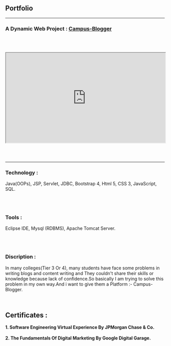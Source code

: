 ## Portfolio

---

### A Dynamic Web Project : [Campus-Blogger](https://github.com/SanjayMehra-27/CampusBlogger)


<br><br>
<div style="position: relative; padding-bottom: 56.25%; height: 0;"><iframe src="https://www.loom.com/embed/eed4c675a74040768f0f9db3e1e84807" frameborder="2"  style="position: absolute; top: 0; left: 0; width: 100%; height: 100%;"></iframe></div>

<br><br>

---

### Technology :
<p> Java(OOPs), JSP, Servlet, JDBC, Bootstrap 4, Html 5, CSS 3, JavaScript, SQL. </p>
<br><br>

### Tools :
<p> Eclipse IDE, Mysql (RDBMS), Apache Tomcat Server. </p>
  
<br><br>

### Discription :
<p> In many colleges(Tier 3 Or 4), many students have face some problems in writing blogs and content writing and 
They couldn't share their skills or knowledge because lack of confidence.So basically  I am trying to solve this 
problem in my own way.And i want to give them a Platform :-
Campus-Blogger. <p>
<br>
  
<h2><b> Certificates : </b></h2>

<p><b>1. Software Engineering Virtual Experience By
       JPMorgan Chase & Co.</b><br><br>
 <b>2. The Fundamentals Of Digital Marketing By
       Google Digital Garage.</b></p>
<!-- Remove above link if you don't want to attibute -->
